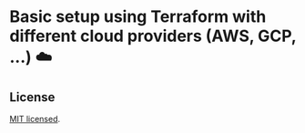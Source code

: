 # Basic setup using Terraform with different cloud providers (AWS, GCP, ...) ☁️

## License

[MIT licensed](LICENSE).
